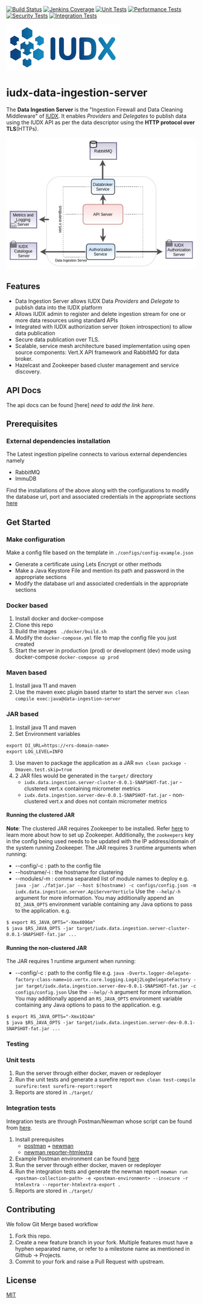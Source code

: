 [![Build Status](https://img.shields.io/jenkins/build?jobUrl=https%3A%2F%2Fjenkins.iudx.io%2Fjob%2Fiudx%2520data-ingestion-server%2520%28master%29%2520pipeline%2F)](https://jenkins.iudx.io/job/iudx%20data-ingestion-server%20(master)%20pipeline//lastBuild/)
[![Jenkins Coverage](https://img.shields.io/jenkins/coverage/jacoco?jobUrl=https%3A%2F%2Fjenkins.iudx.io%2Fjob%2Fiudx%2520data-ingestion-server%2520%28master%29%2520pipeline%2F)](https://jenkins.iudx.io/job/iudx%20data-ingestion-server%20(master)%20pipeline//lastBuild/jacoco/)
[![Unit Tests](https://img.shields.io/jenkins/tests?jobUrl=https%3A%2F%2Fjenkins.iudx.io%2Fjob%2Fiudx%2520data-ingestion-server%2520%28master%29%2520pipeline%2F)](https://jenkins.iudx.io/job/iudx%20data-ingestion-server%20(master)%20pipeline//lastBuild/testReport/)
[![Performance Tests](https://img.shields.io/jenkins/build?jobUrl=https%3A%2F%2Fjenkins.iudx.io%2Fjob%2Fiudx%2520data-ingestion-server%2520%28master%29%2520pipeline%2F&label=performance%20tests)](https://jenkins.iudx.io/job/iudx%20data-ingestion-server%20(master)%20pipeline//lastBuild/performance/)
[![Security Tests](https://img.shields.io/jenkins/build?jobUrl=https%3A%2F%2Fjenkins.iudx.io%2Fjob%2Fiudx%2520data-ingestion-server%2520%28master%29%2520pipeline%2F&label=security%20tests)](https://jenkins.iudx.io/job/iudx%20data-ingestion-server%20(master)%20pipeline//lastBuild/zap/)
[![Integration Tests](https://img.shields.io/jenkins/build?jobUrl=https%3A%2F%2Fjenkins.iudx.io%2Fjob%2Fiudx%2520data-ingestion-server%2520%28master%29%2520pipeline%2F&label=integration%20tests)](https://jenkins.iudx.io/job/iudx%20data-ingestion-server%20(master)%20pipeline/Integration_20Test_20Report/)

![IUDX](./docs/iudx.png)
# iudx-data-ingestion-server
The <b>Data Ingestion Server</b> is the "Ingestion Firewall and Data Cleaning Middleware" of [IUDX](https://iudx.org.in). It enables *Providers* and *Delegates* to publish data using the IUDX API as per the data descriptor using the <b>HTTP protocol over TLS</b>(HTTPs).

<p align="center">
<img src="docs/di_server_overview.jpg">
</p>

## **Features**

-  Data Ingestion Server allows IUDX Data *Providers* and *Delegate* to publish data into the IUDX platform
- Allows IUDX admin to register and delete ingestion stream for one or more data resources using standard APIs
- Integrated with IUDX authorization server (token introspection) to allow data publication
- Secure data publication over TLS.
- Scalable, service mesh architecture based implementation using open source components: Vert.X API framework and RabbitMQ for data broker.
- Hazelcast and Zookeeper based cluster management and service discovery.


## API Docs 
The api docs can be found [here] *need to add the link here*.

## Prerequisites

### External dependencies installation

The Latest ingestion pipeline connects to various external dependencies namely
 - RabbitMQ
 - ImmuDB

Find the installations of the above along with the configurations to modify the database url, port and associated credentials in the appropriate sections [here](SETUP.md)

## Get Started

### Make configuration
Make a config file based on the template in `./configs/config-example.json` 
- Generate a certificate using Lets Encrypt or other methods
- Make a Java Keystore File and mention its path and password in the appropriate sections
- Modify the database url and associated credentials in the appropriate sections

### Docker based
1. Install docker and docker-compose
2. Clone this repo
3. Build the images 
   ` ./docker/build.sh`
4. Modify the `docker-compose.yml` file to map the config file you just created
5. Start the server in production (prod) or development (dev) mode using docker-compose 
   ` docker-compose up prod `


### Maven based
1. Install java 11 and maven
2. Use the maven exec plugin based starter to start the server 
   `mvn clean compile exec:java@data-ingestion-server`

### JAR based
1. Install java 11 and maven
2. Set Environment variables
```
export DI_URL=https://<rs-domain-name>
export LOG_LEVEL=INFO
```
3. Use maven to package the application as a JAR
   `mvn clean package -Dmaven.test.skip=true`
4. 2 JAR files would be generated in the `target/` directory
   - `iudx.data.ingestion.server-cluster-0.0.1-SNAPSHOT-fat.jar` - clustered vert.x containing micrometer metrics
   - `iudx.data.ingestion.server-dev-0.0.1-SNAPSHOT-fat.jar` - non-clustered vert.x and does not contain micrometer metrics
#### Running the clustered JAR
**Note**: The clustered JAR requires Zookeeper to be installed. Refer [here](https://zookeeper.apache.org/doc/r3.3.3/zookeeperStarted.html) to learn more about how to set up Zookeeper. Additionally, the `zookeepers` key in the config being used needs to be updated with the IP address/domain of the system running Zookeeper.
The JAR requires 3 runtime arguments when running:
* --config/-c : path to the config file
* --hostname/-i : the hostname for clustering
* --modules/-m : comma separated list of module names to deploy
  e.g. `java -jar ./fatjar.jar --host $(hostname) -c configs/config.json -m
iudx.data.ingestion.server.ApiServerVerticle`
  Use the `--help/-h` argument for more information. You may additionally append an `DI_JAVA_OPTS` environment variable containing any Java options to pass to the application.
  e.g.
```
$ export RS_JAVA_OPTS="-Xmx4096m"
$ java $RS_JAVA_OPTS -jar target/iudx.data.ingestion.server-cluster-0.0.1-SNAPSHOT-fat.jar ...
```
#### Running the non-clustered JAR
The JAR requires 1 runtime argument when running:
* --config/-c : path to the config file
  e.g. `java -Dvertx.logger-delegate-factory-class-name=io.vertx.core.logging.Log4j2LogDelegateFactory -jar target/iudx.data.ingestion.server-dev-0.0.1-SNAPSHOT-fat.jar -c configs/config.json`
  Use the `--help/-h` argument for more information. You may additionally append an `RS_JAVA_OPTS` environment variable containing any Java options to pass to the application.
  e.g.
```
$ export RS_JAVA_OPTS="-Xmx1024m"
$ java $RS_JAVA_OPTS -jar target/iudx.data.ingestion.server-dev-0.0.1-SNAPSHOT-fat.jar ...
```


### Testing

### Unit tests
1. Run the server through either docker, maven or redeployer
2. Run the unit tests and generate a surefire report 
   `mvn clean test-compile surefire:test surefire-report:report`
3. Reports are stored in `./target/`

### Integration tests
Integration tests are through Postman/Newman whose script can be found from [here](src/test/resources/Data_Ingestion.postman_collection.json).
1. Install prerequisites
   - [postman](https://www.postman.com/) + [newman](https://www.npmjs.com/package/newman)
   - [newman reporter-htmlextra](https://www.npmjs.com/package/newman-reporter-htmlextra)
2. Example Postman environment can be found [here](src/test/resources/ingest.iudx.io.postman_environment.json)
3. Run the server through either docker, maven or redeployer
4. Run the integration tests and generate the newman report 
   `newman run <postman-collection-path> -e <postman-environment> --insecure -r htmlextra --reporter-htmlextra-export .`
5. Reports are stored in `./target/`

## Contributing
We follow Git Merge based workflow 
1. Fork this repo.
2. Create a new feature branch in your fork. Multiple features must have a hyphen separated name, or refer to a milestone name as mentioned in Github -> Projects.
3. Commit to your fork and raise a Pull Request with upstream.

## License
[MIT](LICENSE)
